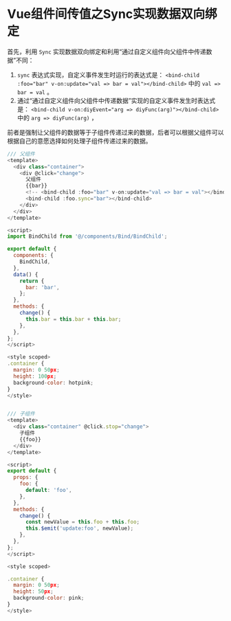# Vue组件间传值之Sync实现数据双向绑定

首先，利用 `Sync` 实现数据双向绑定和利用“通过自定义组件向父组件中传递数据”不同：

1. `sync` 表达式实现，自定义事件发生时运行的表达式是：
`<bind-child :foo="bar" v-on:update="val => bar = val"></bind-child>` 中的 `val => bar = val` 。
2. 通过“通过自定义组件向父组件中传递数据”实现的自定义事件发生时表达式是：
`<bind-child v-on:diyEvent="arg => diyFunc(arg)"></bind-child>` 中的 `arg => diyFunc(arg)` ，

前者是强制让父组件的数据等于子组件传递过来的数据，后者可以根据父组件可以根据自己的意愿选择如何处理子组件传递过来的数据。

```JavaScript
/// 父组件
<template>
  <div class="container">
    <div @click="change">
      父组件
      {{bar}}
      <!-- <bind-child :foo="bar" v-on:update="val => bar = val"></bind-child> -->
      <bind-child :foo.sync="bar"></bind-child>
    </div>
  </div>
</template>

<script>
import BindChild from '@/components/Bind/BindChild';

export default {
  components: {
    BindChild,
  },
  data() {
    return {
      bar: 'bar',
    };
  },
  methods: {
    change() {
      this.bar = this.bar + this.bar;
    },
  },
};
</script>

<style scoped>
.container {
  margin: 0 50px;
  height: 100px;
  background-color: hotpink;
}
</style>


/// 子组件
<template>
  <div class="container" @click.stop="change">
    子组件
    {{foo}}
  </div>
</template>

<script>
export default {
  props: {
    foo: {
      default: 'foo',
    },
  },
  methods: {
    change() {
      const newValue = this.foo + this.foo;
      this.$emit('update:foo', newValue);
    },
  },
};
</script>

<style scoped>

.container {
  margin: 0 50px;
  height: 50px;
  background-color: pink;
}
</style>
```

